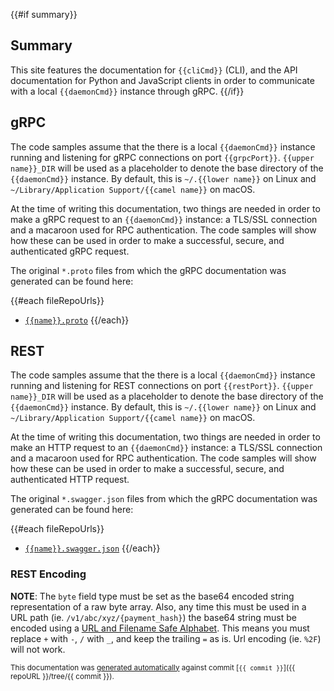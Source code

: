 {{#if summary}}
## Summary

This site features the documentation for `{{cliCmd}}` (CLI), and the API documentation
for Python and JavaScript clients in order to communicate with a local `{{daemonCmd}}`
instance through gRPC.
{{/if}}

## gRPC

The code samples assume that the there is a local `{{daemonCmd}}` instance
running and listening for gRPC connections on port `{{grpcPort}}`. `{{upper name}}_DIR` will be used
as a placeholder to denote the base directory of the `{{daemonCmd}}` instance. By default,
this is `~/.{{lower name}}` on Linux and `~/Library/Application Support/{{camel name}}` on macOS.

At the time of writing this documentation, two things are needed in order to
make a gRPC request to an `{{daemonCmd}}` instance: a TLS/SSL connection and a macaroon
used for RPC authentication. The code samples will show how these can
be used in order to make a successful, secure, and authenticated gRPC request.

The original `*.proto` files from which the gRPC documentation was generated
can be found here:

{{#each fileRepoUrls}}
- [`{{name}}.proto`]({{grpcUrl}})
{{/each}}

## REST

The code samples assume that the there is a local `{{daemonCmd}}` instance
running and listening for REST connections on port `{{restPort}}`. `{{upper name}}_DIR` will be used
as a placeholder to denote the base directory of the `{{daemonCmd}}` instance. By default,
this is `~/.{{lower name}}` on Linux and `~/Library/Application Support/{{camel name}}` on macOS.

At the time of writing this documentation, two things are needed in order to
make an HTTP request to an `{{daemonCmd}}` instance: a TLS/SSL connection and a macaroon
used for RPC authentication. The code samples will show how these can
be used in order to make a successful, secure, and authenticated HTTP request.

The original `*.swagger.json` files from which the gRPC documentation was generated
can be found here:

{{#each fileRepoUrls}}
- [`{{name}}.swagger.json`]({{restUrl}})
{{/each}}

### REST Encoding

**NOTE**: The `byte` field type must be set as the base64 encoded string
representation of a raw byte array. Also, any time this must be used in a URL path
(ie. `/v1/abc/xyz/{payment_hash}`) the base64 string must be encoded using a
[URL and Filename Safe Alphabet](https://tools.ietf.org/html/rfc4648#section-5). This means you must replace `+` with `-`,
`/` with `_`, and keep the trailing `=` as is. Url encoding (ie. `%2F`) will not work.

<small>

This documentation was
[generated automatically](https://github.com/lightninglabs/lightning-api-ng) against commit
[`{{ commit }}`]({{ repoURL }}/tree/{{ commit }}).

</small>